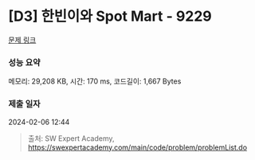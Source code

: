 # [D3] 한빈이와 Spot Mart - 9229 

[문제 링크](https://swexpertacademy.com/main/code/problem/problemDetail.do?contestProbId=AW8Wj7cqbY0DFAXN) 

### 성능 요약

메모리: 29,208 KB, 시간: 170 ms, 코드길이: 1,667 Bytes

### 제출 일자

2024-02-06 12:44



> 출처: SW Expert Academy, https://swexpertacademy.com/main/code/problem/problemList.do